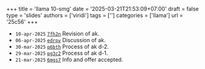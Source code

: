 +++
title = 'llama 10-smg'
date = '2025-03-21T21:53:09+07:00'
draft = false
type = 'slides'
authors = ['viridi']
tags = ['']
categories = ['llama']
url = '25c56'
+++

+ `10-apr-2025` [`7fh2n`](https://osf.io/7fh2n) Revision of ak.
+ `06-apr-2025` [`edrpv`](https://osf.io/edrpv) Discussion of ak.
+ `30-mar-2025` [`p6bth`](https://osf.io/p6bth) Process of ak d-2.
+ `29-mar-2025` [`pg3c2`](https://osf.io/pg3c2) Process of ak d-1.
+ `21-mar-2025` [`6mgs7`](https://osf.io/6mgs7) Info and offer accepted.
